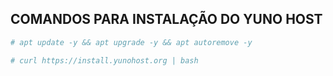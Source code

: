 ##  COMANDOS PARA INSTALAÇÃO DO YUNO HOST

```bash
# apt update -y && apt upgrade -y && apt autoremove -y
```
```bash
# curl https://install.yunohost.org | bash
```
